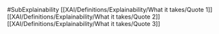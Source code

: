 #SubExplainability
[[XAI/Definitions/Explainability/What it takes/Quote 1]]
[[XAI/Definitions/Explainability/What it takes/Quote 2]]
[[XAI/Definitions/Explainability/What it takes/Quote 3]]
